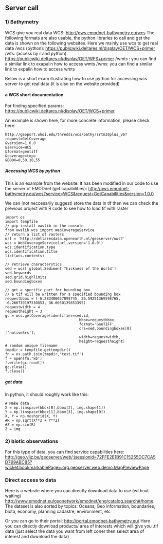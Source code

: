 ## Server call

### 1) Bathymetry
WCS give you real data
WCS: http://ows.emodnet-bathymetry.eu/wcs
The following formats are also usable, the python libraries to call and get the data is shown on the following websites. Here we mainly use wcs to get real data
/wcs (python): https://publicwiki.deltares.nl/display/OET/WCS+primer
/wfs: (access by r and python): https://publicwiki.deltares.nl/display/OET/WFS+primer
/wmts : you can find a similar link to exapalin how to access wmts
/wms: you can find a similar link to expalin how to access wmts

Below is a short exam illustrating how to use python for accessing wcs server to get real data (it is also on the website provided)

#### a WCS short documentation 
For finding specified params: https://publicwiki.deltares.nl/display/OET/WCS+primer

An example is shown here, for more concrete information, please check here:
```
http://geoport.whoi.edu/thredds/wcs/bathy/srtm30plus_v6?request=GetCoverage
&version=1.0.0
&service=WCS
&format=geotiff
&coverage=topo
&BBOX=0,50,10,55
```

##### Accessing WCS by python
This is an example from the website. It has been modified in our code to use the server of EMODnet (get capabilities): http://ows.emodnet-bathymetry.eu/wcs?service=WCS&request=GetCapabilities&version=1.0.0

We can (not neccesarily suggest) store the data in tif then we can check the previous project with R code to see how to load tif with raster
```
import os
import tempfile
// pip install owslib in the console
from owslib.wcs import WebCoverageService
// return a list of rasters
url = 'http://deltaresdata.openearth.nl/geoserver/ows?'
wcs = WebCoverageService(url,version='1.0.0')
wcs.identification.type
wcs.identification.title
list(wcs.contents)

// retrieve characterstics
sed = wcs['global:Sediment Thickness of the World']
sed.keywords
sed.grid.highlimits
sed.boundingboxes

// get a specific part for bounding box
// a tif will be written for a specified bounding box
requestbbox = (-6.283406057098745, 36.59251369598765, -6.266739197530853, 36.6050139853395)
requestwidth = 4
requestheight = 3
gc = wcs.getCoverage(identifier=sed.id,
                                  bbox=requestbbox,
                                  format='GeoTIFF',
                                  crs=sed.boundingboxes[0]['nativeSrs'],
                                  width=requestwidth,
                                  height=requestheight)
# random unique filename
tmpdir = tempfile.gettempdir()
fn = os.path.join(tmpdir,'test.tif')
f = open(fn,'wb')
f.write(gc.read())
gc.close()
f.close()
```
##### get data
In python, it should roughly work like this:
```
# Make data.
X = np.linspace(bbox[0],bbox[2], img.shape[1])
Y = np.linspace(bbox[1],bbox[3], img.shape[0])
X, Y = np.meshgrid(X, Y)
#R = np.sqrt(X**2 + Y**2)
#Z = np.sin(R)
Z = img
```


### 2) biotic observations

For this type of data, you can find service capabilities here: http://geo.vliz.be/geoserver/web/;jsessionid=72FFE2E1B91C15255DC7CA5D799ABC85?wicket:bookmarkablePage=:org.geoserver.web.demo.MapPreviewPage




### Direct access to data
Here is a website where you can directly download data to use (without waiting)
http://www.emodnet.eu/geonetwork/emodnet/eng/catalog.search#/home
The dataset is also sorted  by topics: Oceans, Geo information, boundaries, biota, economy, planning cadastre, environment, etc

Or you can go to their portal: http://portal.emodnet-bathymetry.eu/
Here you can directly download products/ area of interests which will give you .tif data (just select the data you want from left coner then select area of interest and download the data)

